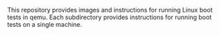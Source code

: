 This repository provides images and instructions for running Linux boot tests in qemu.
Each subdirectory provides instructions for running boot tests on a single machine.
